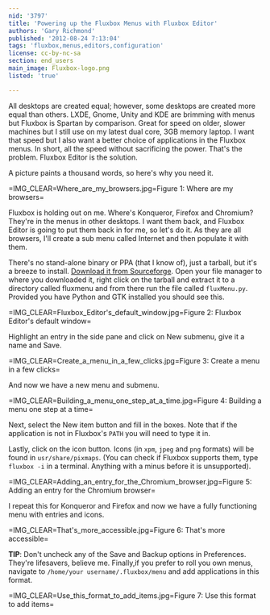 ```yaml
---
nid: '3797'
title: 'Powering up the Fluxbox Menus with Fluxbox Editor'
authors: 'Gary Richmond'
published: '2012-08-24 7:13:04'
tags: 'fluxbox,menus,editors,configuration'
license: cc-by-nc-sa
section: end_users
main_image: Fluxbox-logo.png
listed: 'true'

---
```

All desktops are created equal; however, some desktops are created more equal than others. LXDE, Gnome, Unity and KDE are brimming with menus but Fluxbox is Spartan by comparison. Great for speed on older, slower machines but I still use on my latest dual core, 3GB memory laptop. I want that speed but I also want a better choice of applications in the Fluxbox menus. In short, all the speed without sacrificing the power. That's the problem. Fluxbox Editor is the solution.

A picture paints a thousand words, so here's why you need it.

<!--break-->

=IMG_CLEAR=Where_are_my_browsers.jpg=Figure 1: Where are my browsers=

Fluxbox is holding out on me. Where's Konqueror, Firefox and Chromium? They're in the menus in other desktops. I want them back, and Fluxbox Editor is going to put them back in for me, so let's do it. As they are all browsers, I'll create a sub menu called Internet and then populate it with them.

There's no stand-alone binary or PPA (that I know of), just a tarball, but it's a breeze to install. [Download it from Sourceforge](http://sourceforge.net/projects/fluxmenu.berlios/files/fluxMenu-24.tar.gz/download?use_mirror=heanet). Open your file manager to where you downloaded it, right click on the tarball and extract it to a directory called fluxmenu and from there run the file  called `fluxMenu.py`. Provided you have Python and GTK installed you should see this.

=IMG_CLEAR=Fluxbox_Editor's_default_window.jpg=Figure 2: Fluxbox Editor's default window=

Highlight an entry in the side pane and click on New submenu, give it a name and Save.

=IMG_CLEAR=Create_a_menu_in_a_few_clicks.jpg=Figure 3: Create a menu in a few clicks=

And now we have a new menu and submenu.

=IMG_CLEAR=Building_a_menu_one_step_at_a_time.jpg=Figure 4: Building a menu one step at a time=

Next, select the New item button and fill in the boxes. Note that if the application is not in Fluxbox's `PATH` you will need to type it in.

Lastly, click on the icon button. Icons (in `xpm`, `jpeg` and `png` formats) will be found in `usr/share/pixmaps`. (You can check if Fluxbox supports them, type `fluxbox -i` in a terminal. Anything with a minus before it is unsupported).

=IMG_CLEAR=Adding_an_entry_for_the_Chromium_browser.jpg=Figure 5: Adding an entry for the Chromium browser=

I repeat this for Konqueror and Firefox and now we have a fully functioning menu with entries and icons.

=IMG_CLEAR=That's_more_accessible.jpg=Figure 6: That's more accessible=

**TIP**: Don't uncheck any of the Save and Backup options in Preferences. They're lifesavers, believe me. Finally,if you prefer to roll you own menus, navigate to `/home/your username/.fluxbox/menu` and add applications in this format.

=IMG_CLEAR=Use_this_format_to_add_items.jpg=Figure 7: Use this format to add items=
